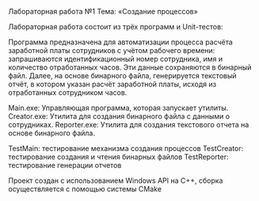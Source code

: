 Лабораторная работа №1
Тема: «Создание процессов»

Лабораторная работа состоит из трёх программ и Unit-тестов:

Программа предназначена для автоматизации процесса расчёта заработной платы сотрудников с учётом рабочего времени: запрашиваются идентификационный номер сотрудника, имя и количество отработанных часов. Эти данные сохраняются в бинарный файл. Далее, на основе бинарного файла, генерируется текстовый отчёт, в котором указан расчёт заработной платы, исходя из отработанных сотрудником часов.

Main.exe: Управляющая программа, которая запускает утилиты.
Creator.exe: Утилита для создания бинарного файла с данными о сотрудниках.
Reporter.exe: Утилита для создания текстового отчета на основе бинарного файла.

TestMain: тестирование механизма создания процессов
TestCreator: тестирование создания и чтения бинарных файлов
TestReporter: тестирование генерации отчетов

Проект создан с использованием Windows API на С++, сборка осуществляется с помощью системы CMake
